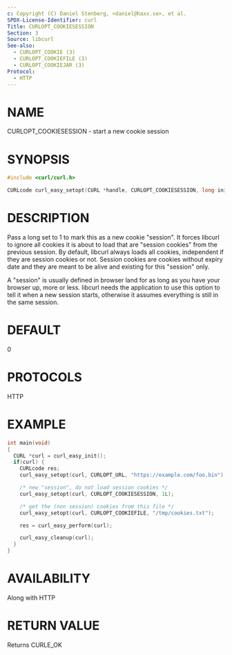 ```yaml
---
c: Copyright (C) Daniel Stenberg, <daniel@haxx.se>, et al.
SPDX-License-Identifier: curl
Title: CURLOPT_COOKIESESSION
Section: 3
Source: libcurl
See-also:
  - CURLOPT_COOKIE (3)
  - CURLOPT_COOKIEFILE (3)
  - CURLOPT_COOKIEJAR (3)
Protocol:
  - HTTP
---
```


# NAME

CURLOPT_COOKIESESSION - start a new cookie session

# SYNOPSIS

~~~c
#include <curl/curl.h>

CURLcode curl_easy_setopt(CURL *handle, CURLOPT_COOKIESESSION, long init);
~~~

# DESCRIPTION

Pass a long set to 1 to mark this as a new cookie "session". It forces libcurl
to ignore all cookies it is about to load that are "session cookies" from the
previous session. By default, libcurl always loads all cookies, independent if
they are session cookies or not. Session cookies are cookies without expiry
date and they are meant to be alive and existing for this "session" only.

A "session" is usually defined in browser land for as long as you have your
browser up, more or less. libcurl needs the application to use this option to
tell it when a new session starts, otherwise it assumes everything is still in
the same session.

# DEFAULT

0

# PROTOCOLS

HTTP

# EXAMPLE

~~~c
int main(void)
{
  CURL *curl = curl_easy_init();
  if(curl) {
    CURLcode res;
    curl_easy_setopt(curl, CURLOPT_URL, "https://example.com/foo.bin");

    /* new "session", do not load session cookies */
    curl_easy_setopt(curl, CURLOPT_COOKIESESSION, 1L);

    /* get the (non session) cookies from this file */
    curl_easy_setopt(curl, CURLOPT_COOKIEFILE, "/tmp/cookies.txt");

    res = curl_easy_perform(curl);

    curl_easy_cleanup(curl);
  }
}
~~~

# AVAILABILITY

Along with HTTP

# RETURN VALUE

Returns CURLE_OK
